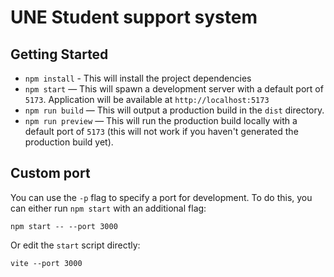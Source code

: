 # UNE Student support system


## Getting Started
- `npm install` - This will install the project dependencies
- `npm start` — This will spawn a development server with a default port of `5173`. Application will be available at `http://localhost:5173`
- `npm run build` — This will output a production build in the `dist` directory.
- `npm run preview` — This will run the production build locally with a default port of `5173` (this will not work if you haven't generated the production build yet).

## Custom port

You can use the `-p` flag to specify a port for development. To do this, you can either run `npm start` with an additional flag:

```
npm start -- --port 3000
```

Or edit the `start` script directly:

```
vite --port 3000
```

